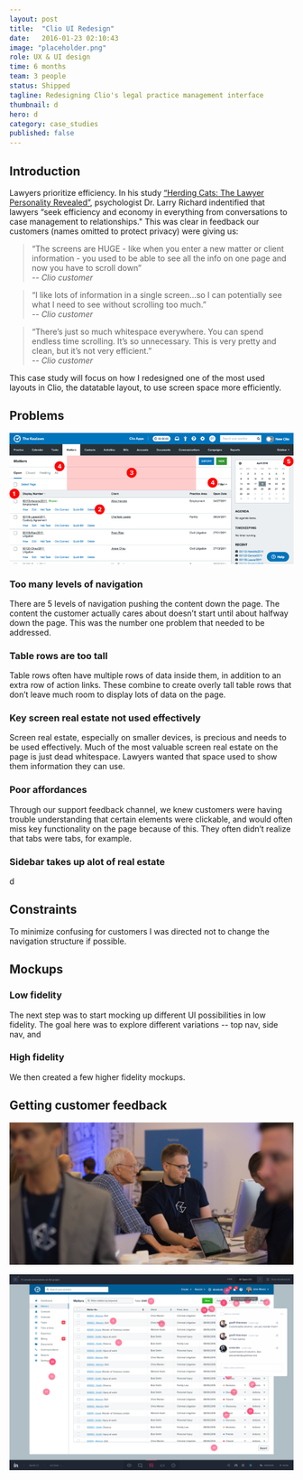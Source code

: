 ```yaml
---
layout: post
title:  "Clio UI Redesign"
date:   2016-01-23 02:10:43
image: "placeholder.png"
role: UX & UI design
time: 6 months
team: 3 people
status: Shipped
tagline: Redesigning Clio's legal practice management interface
thumbnail: d
hero: d
category: case_studies
published: false
---
```


## Introduction
Lawyers prioritize efficiency. In his study [“Herding Cats: The Lawyer Personality Revealed”](http://online.fliphtml5.com/vtfh/wuia/), psychologist Dr. Larry Richard indentified that lawyers “seek efficiency and economy in everything from conversations to case management to relationships." This was clear in feedback our customers (names omitted to protect privacy) were giving us:

> “The screens are HUGE - like when you enter a new matter or client information - you used to be able to see all the info on one page and now you have to scroll down”<br>
<cite>-- Clio customer</cite>

>“I like lots of information in a single screen…so I can potentially see what I need to see without scrolling too much.”<br>
<cite>-- Clio customer</cite>

> “There’s just so much whitespace everywhere. You can spend endless time scrolling. It’s so unnecessary. This is very pretty and clean, but it’s not very efficient.”<br>
<cite>-- Clio customer</cite>

This case study will focus on how I redesigned one of the most used layouts in Clio, the datatable layout, to use screen space more efficiently.


## Problems

![palette](/images/posts/clio_ui_redesign/problems.png)

### Too many levels of navigation
There are 5 levels of navigation pushing the content down the page. The content the customer actually cares about doesn’t start until about halfway down the page. This was the number one problem that needed to be addressed.


### Table rows are too tall
Table rows often have multiple rows of data inside them, in addition to an extra row of action links. These combine to create overly tall table rows that don’t leave much room to display lots of data on the page.

### Key screen real estate not used effectively
Screen real estate, especially on smaller devices, is precious and needs to be used effectively. Much of the most valuable screen real estate on the page is just dead whitespace. Lawyers wanted that space used to show them information they can use.

### Poor affordances
Through our support feedback channel, we knew customers were having trouble understanding that certain elements were clickable, and would often miss key functionality on the page because of this. They often didn’t realize that tabs were tabs, for example.

### Sidebar takes up alot of real estate
d

## Constraints
To minimize confusing for customers I was directed not to change the navigation structure if possible.

## Mockups

### Low fidelity
The next step was to start mocking up different UI possibilities in low fidelity. The goal here was to explore different variations -- top nav, side nav, and

### High fidelity
We then created a few higher fidelity mockups.

## Getting customer feedback
![palette](/images/posts/clio_ui_redesign/getting_feedback.png)

![palette](/images/posts/clio_ui_redesign/hi_fi_feedback.png)
